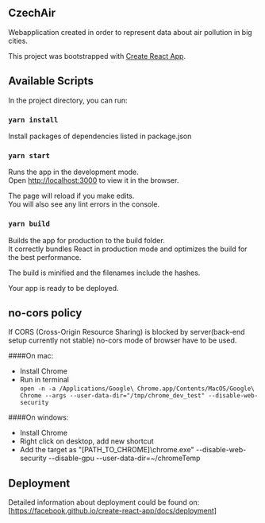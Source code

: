 ## CzechAir

Webapplication created in order to represent data about air pollution in big cities. 

This project was bootstrapped with [Create React App](https://github.com/facebook/create-react-app).

## Available Scripts

In the project directory, you can run:

### `yarn install`

Install packages of dependencies listed in package.json

### `yarn start`

Runs the app in the development mode.<br>
Open [http://localhost:3000](http://localhost:3000) to view it in the browser.

The page will reload if you make edits.<br>
You will also see any lint errors in the console.

### `yarn build`

Builds the app for production to the build folder.<br>
It correctly bundles React in production mode and optimizes the build for the best performance.<br>

The build is minified and the filenames include the hashes.<br>

Your app is ready to be deployed.

## no-cors policy
If CORS (Cross-Origin Resource Sharing) is blocked by server(back-end setup currently not stable) no-cors mode of browser have to be used.<br>

####On mac:<br>
* Install Chrome
* Run in terminal <br> 
`open -n -a /Applications/Google\ Chrome.app/Contents/MacOS/Google\ Chrome --args --user-data-dir="/tmp/chrome_dev_test" --disable-web-security`

####On windows:<br>
* Install Chrome
* Right click on desktop, add new shortcut
* Add the target as "[PATH_TO_CHROME]\chrome.exe" --disable-web-security --disable-gpu --user-data-dir=~/chromeTemp

## Deployment
Detailed information about deployment could be found on:<br>
[https://facebook.github.io/create-react-app/docs/deployment]